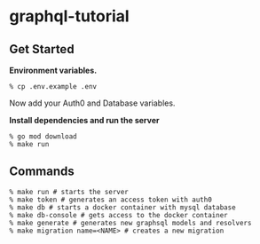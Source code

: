 # graphql-tutorial

## Get Started

**Environment variables.**

```
% cp .env.example .env
```

Now add your Auth0 and Database variables.

**Install dependencies and run the server**

```
% go mod download
% make run
```

## Commands

```
% make run # starts the server
% make token # generates an access token with auth0
% make db # starts a docker container with mysql database
% make db-console # gets access to the docker container
% make generate # generates new graphsql models and resolvers
% make migration name=<NAME> # creates a new migration
```
